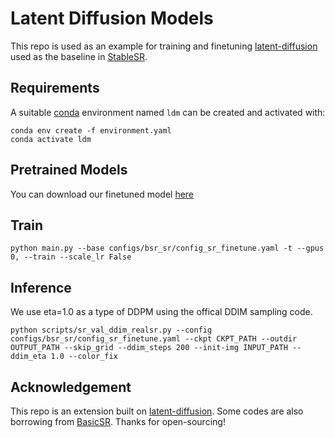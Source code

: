 # Latent Diffusion Models
This repo is used as an example for training and finetuning [latent-diffusion](https://github.com/CompVis/latent-diffusion) used as the baseline in [StableSR](https://github.com/IceClear/StableSR).

## Requirements
A suitable [conda](https://conda.io/) environment named `ldm` can be created
and activated with:

```
conda env create -f environment.yaml
conda activate ldm
```

## Pretrained Models
You can download our finetuned model [here]()

## Train

```
python main.py --base configs/bsr_sr/config_sr_finetune.yaml -t --gpus 0, --train --scale_lr False
```

## Inference

We use eta=1.0 as a type of DDPM using the offical DDIM sampling code.

```
python scripts/sr_val_ddim_realsr.py --config configs/bsr_sr/config_sr_finetune.yaml --ckpt CKPT_PATH --outdir OUTPUT_PATH --skip_grid --ddim_steps 200 --init-img INPUT_PATH --ddim_eta 1.0 --color_fix
```

## Acknowledgement

This repo is an extension built on [latent-diffusion](https://github.com/openai/guided-diffusion).
Some codes are also borrowing from [BasicSR](https://github.com/XPixelGroup/BasicSR).
Thanks for open-sourcing!
